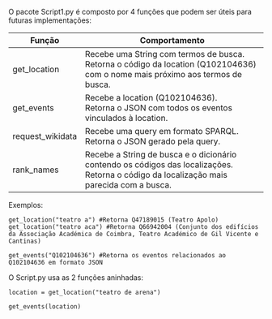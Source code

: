 O pacote Script1.py é composto por 4 funções que podem ser úteis para futuras implementações:
 
|Função                |Comportamento                          
|----------------|-------------------------------|
|get_location| Recebe uma String com termos de busca.<br> Retorna o código da location (Q102104636) com o nome mais próximo aos termos de busca.
|get_events|Recebe a location (Q102104636).<br> Retorna o JSON com todos os eventos vinculados à location.
|request_wikidata| Recebe uma query em formato SPARQL.<br> Retorna o JSON gerado pela query.          
|rank_names| Recebe a String de busca e o dicionário contendo os códigos das localizações.<br> Retorna o código da localização mais parecida com a busca.

Exemplos:
```mermaid
get_location("teatro a") #Retorna Q47189015 (Teatro Apolo)
get_location("teatro aca") #Retorna Q66942004 (Conjunto dos edifícios da Associação Académica de Coimbra, Teatro Académico de Gil Vicente e Cantinas)

get_events("Q102104636") #Retorna os eventos relacionados ao Q102104636 em formato JSON
```
O Script.py usa as 2 funções aninhadas:

```mermaid
location = get_location("teatro de arena") 

get_events(location)
```
